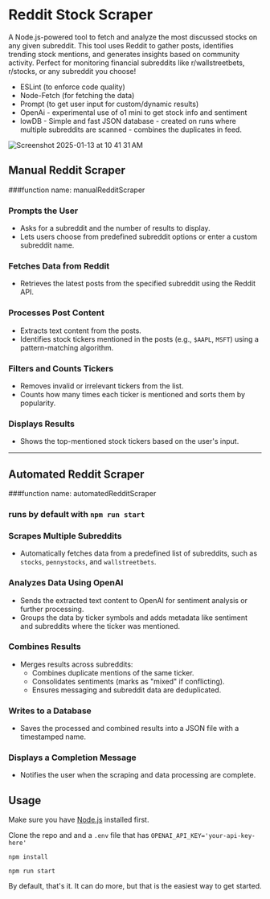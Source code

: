 # Reddit Stock Scraper

A Node.js-powered tool to fetch and analyze the most discussed stocks on any given subreddit. This tool uses Reddit to gather posts, identifies trending stock mentions, and generates insights based on community activity. Perfect for monitoring financial subreddits like r/wallstreetbets, r/stocks, or any subreddit you choose!

- ESLint (to enforce code quality)
- Node-Fetch (for fetching the data)
- Prompt (to get user input for custom/dynamic results)
- OpenAi - experimental use of o1 mini to get stock info and sentiment
- lowDB - Simple and fast JSON database - created on runs where multiple subreddits are scanned - combines the duplicates in feed.

![Screenshot 2025-01-13 at 10 41 31 AM](https://github.com/user-attachments/assets/3be70ece-c121-4d97-8486-f63471edd53e)

## Manual Reddit Scraper
###function name: manualRedditScraper

### Prompts the User
- Asks for a subreddit and the number of results to display.
- Lets users choose from predefined subreddit options or enter a custom subreddit name.

### Fetches Data from Reddit
- Retrieves the latest posts from the specified subreddit using the Reddit API.

### Processes Post Content
- Extracts text content from the posts.
- Identifies stock tickers mentioned in the posts (e.g., `$AAPL`, `MSFT`) using a pattern-matching algorithm.

### Filters and Counts Tickers
- Removes invalid or irrelevant tickers from the list.
- Counts how many times each ticker is mentioned and sorts them by popularity.

### Displays Results
- Shows the top-mentioned stock tickers based on the user's input.

---

## Automated Reddit Scraper
###function name: automatedRedditScraper
### runs by default with `npm run start`


### Scrapes Multiple Subreddits
- Automatically fetches data from a predefined list of subreddits, such as `stocks`, `pennystocks`, and `wallstreetbets`.

### Analyzes Data Using OpenAI
- Sends the extracted text content to OpenAI for sentiment analysis or further processing.
- Groups the data by ticker symbols and adds metadata like sentiment and subreddits where the ticker was mentioned.

### Combines Results
- Merges results across subreddits:
  - Combines duplicate mentions of the same ticker.
  - Consolidates sentiments (marks as "mixed" if conflicting).
  - Ensures messaging and subreddit data are deduplicated.

### Writes to a Database
- Saves the processed and combined results into a JSON file with a timestamped name.

### Displays a Completion Message
- Notifies the user when the scraping and data processing are complete.


## Usage

Make sure you have [Node.js](https://nodejs.org/en/) installed first.

Clone the repo and and a `.env` file that has `OPENAI_API_KEY='your-api-key-here'`

`npm install`

`npm run start`

By default, that's it. It can do more, but that is the easiest way to get started.
